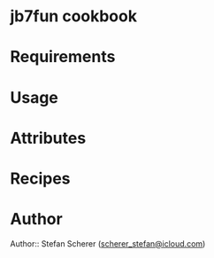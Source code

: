 # jb7fun cookbook

# Requirements

# Usage

# Attributes

# Recipes

# Author

Author:: Stefan Scherer (<scherer_stefan@icloud.com>)
